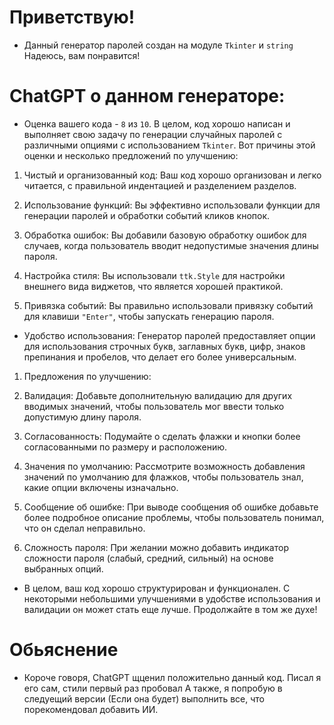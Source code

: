 # Приветствую!
- Данный генератор паролей создан на модуле `Tkinter` и `string`
Надеюсь, вам понравится!

# ChatGPT о данном генераторе:
- Оценка вашего кода - `8` из `10`. В целом, код хорошо написан и выполняет свою задачу по генерации случайных паролей с различными опциями с использованием `Tkinter`. Вот причины этой оценки и несколько предложений по улучшению:

1. Чистый и организованный код: Ваш код хорошо организован и легко читается, с правильной индентацией и разделением разделов.

2. Использование функций: Вы эффективно использовали функции для генерации паролей и обработки событий кликов кнопок.

3. Обработка ошибок: Вы добавили базовую обработку ошибок для случаев, когда пользователь вводит недопустимые значения длины пароля.

4. Настройка стиля: Вы использовали `ttk.Style` для настройки внешнего вида виджетов, что является хорошей практикой.

5. Привязка событий: Вы правильно использовали привязку событий для клавиши `"Enter"`, чтобы запускать генерацию пароля.

- Удобство использования: Генератор паролей предоставляет опции для использования строчных букв, заглавных букв, цифр, знаков препинания и пробелов, что делает его более универсальным.

1. Предложения по улучшению:

2. Валидация: Добавьте дополнительную валидацию для других вводимых значений, чтобы пользователь мог ввести только допустимую длину пароля.

3. Согласованность: Подумайте о сделать флажки и кнопки более согласованными по размеру и расположению.

4. Значения по умолчанию: Рассмотрите возможность добавления значений по умолчанию для флажков, чтобы пользователь знал, какие опции включены изначально.

5. Сообщение об ошибке: При выводе сообщения об ошибке добавьте более подробное описание проблемы, чтобы пользователь понимал, что он сделал неправильно.

6. Сложность пароля: При желании можно добавить индикатор сложности пароля (слабый, средний, сильный) на основе выбранных опций.

- В целом, ваш код хорошо структурирован и функционален. С некоторыми небольшими улучшениями в удобстве использования и валидации он может стать еще лучше. Продолжайте в том же духе!

# Обьяснение
- Короче говоря, ChatGPT щценил положительно данный код. Писал я его сам, стили первый раз пробовал
А также, я попробую в следуещий версии (Если она будет) выполнить все, что порекомендовал добавить ИИ.